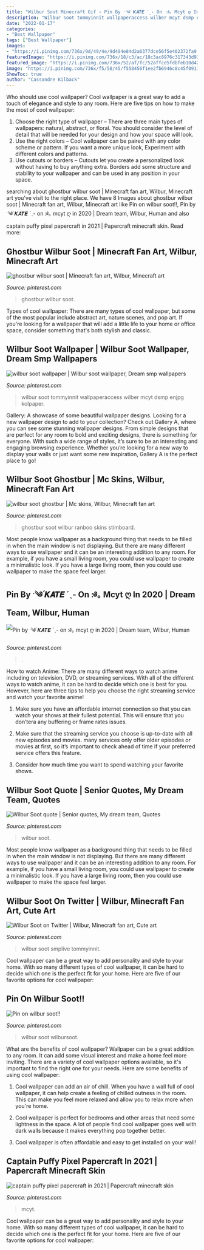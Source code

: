 ```yaml
---
title: "Wilbur Soot Minecraft Gif ~ Pin By ˑ༄ؘؘ 𝙆𝘼𝙏𝙀 ˊˎ- On :༅｡ Mcyt ღ In 2020"
description: "Wilbur soot tommyinnit wallpaperaccess wilber mcyt dsmp enjpg kolpaper"
date: "2022-01-17"
categories:
- "Best Wallpaper"
tags: ["Best Wallpaper"]
images:
- "https://i.pinimg.com/736x/9d/49/4e/9d494e84d2a6377dce56f5e402372fa9.jpg"
featuredImage: "https://i.pinimg.com/736x/18/c3/ac/18c3ac8976c317343d91ad2686ffde71.jpg"
featured_image: "https://i.pinimg.com/736x/52/af/fc/52affcd5fdbfeb10d42ffe80c49a3c2c.jpg"
image: "https://i.pinimg.com/736x/f5/58/45/f558456f1ee2fb6946c8c45f09116834.jpg"
ShowToc: true
author: "Cassandre Kilback"
---
```



Who should use cool wallpaper?
Cool wallpaper is a great way to add a touch of elegance and style to any room. Here are five tips on how to make the most of cool wallpaper: 
1) Choose the right type of wallpaper – There are three main types of wallpapers: natural, abstract, or floral. You should consider the level of detail that will be needed for your design and how your space will look. 
2) Use the right colors – Cool wallpaper can be paired with any color scheme or pattern. If you want a more unique look, Experiment with different colors and patterns. 
3) Use cutouts or borders – Cutouts let you create a personalized look without having to buy anything extra. Borders add some structure and stability to your wallpaper and can be used in any position in your space.

	

		
searching about ghostbur wilbur soot | Minecraft fan art, Wilbur, Minecraft art you've visit to the right place. We have 8 Images about ghostbur wilbur soot | Minecraft fan art, Wilbur, Minecraft art like Pin on wilbur soot!!, Pin by ˑ༄ؘؘ 𝙆𝘼𝙏𝙀 ˊˎ- on :༅｡ mcyt ღ in 2020 | Dream team, Wilbur, Human and also captain puffy pixel papercraft in 2021 | Papercraft minecraft skin. Read more:
		
    
## Ghostbur Wilbur Soot | Minecraft Fan Art, Wilbur, Minecraft Art

<img loading=lazy src="https://i.pinimg.com/736x/f5/58/45/f558456f1ee2fb6946c8c45f09116834.jpg" onerror="this.onerror=null;this.src='https://tse4.mm.bing.net/th?id=OIP.-TyiS2vt5OtrQoArfdtogwHaIm&amp;pid=15.1';" alt="ghostbur wilbur soot | Minecraft fan art, Wilbur, Minecraft art">

_Source: pinterest.com_

>ghostbur wilbur soot. 

	

Types of cool wallpaper:
There are many types of cool wallpaper, but some of the most popular include abstract art, nature scenes, and pop art. If you're looking for a wallpaper that will add a little life to your home or office space, consider something that's both stylish and classic.

    
## Wilbur Soot Wallpaper | Wilbur Soot Wallpaper, Dream Smp Wallpapers

<img loading=lazy src="https://i.pinimg.com/736x/9d/49/4e/9d494e84d2a6377dce56f5e402372fa9.jpg" onerror="this.onerror=null;this.src='https://tse1.mm.bing.net/th?id=OIP.7-D2n-GMrVX_akhgGkJNegHaNK&amp;pid=15.1';" alt="wilbur soot wallpaper | Wilbur soot wallpaper, Dream smp wallpapers">

_Source: pinterest.com_

>wilbur soot tommyinnit wallpaperaccess wilber mcyt dsmp enjpg kolpaper. 

	

Gallery: A showcase of some beautiful wallpaper designs.
Looking for a new wallpaper design to add to your collection? Check out Gallery A, where you can see some stunning wallpaper designs. From simple designs that are perfect for any room to bold and exciting designs, there is something for everyone. With such a wide range of styles, it’s sure to be an interesting and engaging browsing experience. Whether you’re looking for a new way to display your walls or just want some new inspiration, Gallery A is the perfect place to go!





	
	
    
## Wilbur Soot Ghostbur | Mc Skins, Wilbur, Minecraft Fan Art

<img loading=lazy src="https://i.pinimg.com/736x/52/af/fc/52affcd5fdbfeb10d42ffe80c49a3c2c.jpg" onerror="this.onerror=null;this.src='https://tse2.mm.bing.net/th?id=OIP.4XotZwYruty-HxwjPdEfPgAAAA&amp;pid=15.1';" alt="wilbur soot ghostbur | Mc skins, Wilbur, Minecraft fan art">

_Source: pinterest.com_

>ghostbur soot wilbur ranboo skins stimboard. 

	

Most people know wallpaper as a background thing that needs to be filled in when the main window is not displaying. But there are many different ways to use wallpaper and it can be an interesting addition to any room. For example, if you have a small living room, you could use wallpaper to create a minimalistic look. If you have a large living room, then you could use wallpaper to make the space feel larger.

    
## Pin By ˑ༄ؘؘ 𝙆𝘼𝙏𝙀 ˊˎ- On :༅｡ Mcyt ღ In 2020 | Dream Team, Wilbur, Human

<img loading=lazy src="https://i.pinimg.com/736x/0e/78/c4/0e78c400f6b775ebccb8d6e812152e2e.jpg" onerror="this.onerror=null;this.src='https://tse4.mm.bing.net/th?id=OIP.Zj1Q9aQdAyE6Qza8lT9_xAHaHa&amp;pid=15.1';" alt="Pin by ˑ༄ؘؘ 𝙆𝘼𝙏𝙀 ˊˎ- on :༅｡ mcyt ღ in 2020 | Dream team, Wilbur, Human">

_Source: pinterest.com_

>. 

	

How to watch Anime: There are many different ways to watch anime including on television, DVD, or streaming services.
With all of the different ways to watch anime, it can be hard to decide which one is best for you. However, here are three tips to help you choose the right streaming service and watch your favorite anime!
1. Make sure you have an affordable internet connection so that you can watch your shows at their fullest potential. This will ensure that you don’tera any buffering or frame rates issues.

2. Make sure that the streaming service you choose is up-to-date with all new episodes and movies. many services only offer older episodes or movies at first, so it’s important to check ahead of time if your preferred service offers this feature.

3. Consider how much time you want to spend watching your favorite shows.

    
## Wilbur Soot Quote | Senior Quotes, My Dream Team, Quotes

<img loading=lazy src="https://i.pinimg.com/736x/18/c3/ac/18c3ac8976c317343d91ad2686ffde71.jpg" onerror="this.onerror=null;this.src='https://tse2.mm.bing.net/th?id=OIP.TYiYrhKbmu10088Mv-9t4gHaNK&amp;pid=15.1';" alt="Wilbur Soot quote | Senior quotes, My dream team, Quotes">

_Source: pinterest.com_

>wilbur soot. 

	

Most people know wallpaper as a background thing that needs to be filled in when the main window is not displaying. But there are many different ways to use wallpaper and it can be an interesting addition to any room. For example, if you have a small living room, you could use wallpaper to create a minimalistic look. If you have a large living room, then you could use wallpaper to make the space feel larger.

    
## Wilbur Soot On Twitter | Wilbur, Minecraft Fan Art, Cute Art

<img loading=lazy src="https://i.pinimg.com/736x/f8/44/93/f84493d488ded03c84ceac621ef2b8ec.jpg" onerror="this.onerror=null;this.src='https://tse2.mm.bing.net/th?id=OIP.jCkQI0HdQqFNlHDGvxd3vwHaE5&amp;pid=15.1';" alt="Wilbur Soot on Twitter | Wilbur, Minecraft fan art, Cute art">

_Source: pinterest.com_

>wilbur soot smplive tommyinnit. 

	

Cool wallpaper can be a great way to add personality and style to your home. With so many different types of cool wallpaper, it can be hard to decide which one is the perfect fit for your home. Here are five of our favorite options for cool wallpaper: 

    
## Pin On Wilbur Soot!!

<img loading=lazy src="https://i.pinimg.com/736x/62/c7/bc/62c7bcbb4876e188234056a11a630ef9.jpg" onerror="this.onerror=null;this.src='https://tse2.mm.bing.net/th?id=OIP.5OxQ8rcpuu2cvG2RopAqfwHaJ3&amp;pid=15.1';" alt="Pin on wilbur soot!!">

_Source: pinterest.com_

>wilbur soot wilbursoot. 

	

What are the benefits of cool wallpaper?
Wallpaper can be a great addition to any room. It can add some visual interest and make a home feel more inviting. There are a variety of cool wallpaper options available, so it's important to find the right one for your needs. Here are some benefits of using cool wallpaper: 
1. Cool wallpaper can add an air of chill. When you have a wall full of cool wallpaper, it can help create a feeling of chilled outness in the room. This can make you feel more relaxed and allow you to relax more when you're home. 

2. Cool wallpaper is perfect for bedrooms and other areas that need some lightness in the space. A lot of people find cool wallpaper goes well with dark walls because it makes everything pop together better. 

3. Cool wallpaper is often affordable and easy to get installed on your wall!

    
## Captain Puffy Pixel Papercraft In 2021 | Papercraft Minecraft Skin

<img loading=lazy src="https://i.pinimg.com/736x/a5/db/29/a5db292de0862dbc39a5d18186bf6e31.jpg" onerror="this.onerror=null;this.src='https://tse1.mm.bing.net/th?id=OIP.Sy8oGnL83V17ah4X65NeTQHaKe&amp;pid=15.1';" alt="captain puffy pixel papercraft in 2021 | Papercraft minecraft skin">

_Source: pinterest.com_

>mcyt. 

	

Cool wallpaper can be a great way to add personality and style to your home. With so many different types of cool wallpaper, it can be hard to decide which one is the perfect fit for your home. Here are five of our favorite options for cool wallpaper: 


